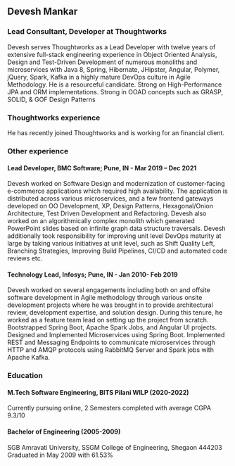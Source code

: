 ## Devesh Mankar
### Lead Consultant, Developer at Thoughtworks

Devesh serves Thoughtworks as a Lead Developer with twelve years of extensive full-stack engineering experience in Object Oriented Analysis, Design and Test-Driven Development of numerous monoliths and microservices with Java 8, Spring, Hibernate, JHipster, Angular, Polymer, jQuery, Spark, Kafka in a highly mature DevOps culture in Agile Methodology. 
He is a resourceful candidate. Strong on High-Performance JPA and ORM implementations. 
Strong in OOAD concepts such as GRASP, SOLID, & GOF Design Patterns

### Thoughtworks experience

He has recently joined Thoughtworks and is working for an financial client.

### Other experience
#### Lead Developer, BMC Software; Pune, IN - Mar 2019 – Dec 2021

Devesh worked on Software Design and modernization of customer-facing e-commerce applications which required high availability.  The application is distributed across various microservices, and a few frontend gateways developed on OO Development, XP, Design Patterns, Hexagonal/Onion Architecture, Test Driven Development and Refactoring. 
Devesh also worked on an algorithmically complex monolith which generated PowerPoint slides based on infinite graph data structure traversals.
Devesh additionally took responsibility for improving unit level DevOps maturity at large by taking various initiatives at unit level, such as Shift Quality Left, Branching Strategies, Improving Build Pipelines, CI/CD and automated code reviews etc.  

#### Technology Lead, Infosys; Pune, IN - Jan 2010- Feb 2019

Devesh worked on several engagements including both on and offsite software development in Agile methodology through various onsite development projects where he was brought in to provide architectural review, development expertise, and solution design.
During this tenure, he worked as a feature team lead on setting up the project from scratch. Bootstrapped Spring Boot, Apache Spark Jobs, and Angular UI projects. Designed and Implemented Microservices using Spring Boot. 
Implemented REST and Messaging Endpoints to communicate microservices through HTTP and AMQP protocols using RabbitMQ Server and Spark jobs with Apache Kafka. 

### Education
#### M.Tech Software Engineering, BITS Pilani WILP (2020-2022)
Currently pursuing online, 2 Semesters completed with average CGPA 9.3/10

#### Bachelor of Engineering (2005-2009)
SGB Amravati University, SSGM College of Engineering, Shegaon 444203
Graduated in May 2009 with 61.53%

